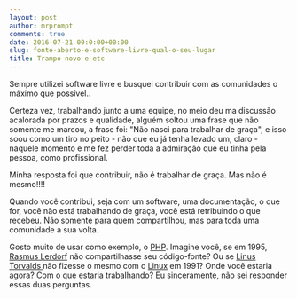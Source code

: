 ```yaml
---
layout: post
author: mrprompt
comments: true
date: 2016-07-21 00:0:00+00:00
slug: fonte-aberto-e-software-livre-qual-o-seu-lugar
title: Trampo novo e etc
---
```

Sempre utilizei software livre e busquei contribuir com as comunidades o máximo que possível..

Certeza vez, trabalhando junto a uma equipe, no meio deu ma discussão acalorada por prazos e 
qualidade, alguém soltou uma frase que não somente me marcou, a frase foi: "Não nasci para trabalhar 
de graça", e isso soou como um tiro no peito - não que eu já tenha levado um, claro - naquele 
momento e me fez perder toda a admiração que eu tinha pela pessoa, como profissional.

Minha resposta foi que contribuir, não é trabalhar de graça. Mas não é mesmo!!!!

Quando você contribui, seja com um software, uma documentação, o que for, você não está trabalhando 
de graça, você está retribuindo o que recebeu. Não somente para quem compartilhou, mas para toda 
uma comunidade a sua volta.

Gosto muito de usar como exemplo, o [PHP](https://php.net). Imagine você, se em 1995, 
[Rasmus Lerdorf](https://pt.wikipedia.org/wiki/Rasmus_Lerdorf) não compartilhasse seu código-fonte?
Ou se [Linus Torvalds ](https://pt.wikipedia.org/wiki/Linus_Torvalds) não fizesse o mesmo com o 
[Linux](https://pt.wikipedia.org/wiki/Linux_(n%C3%BAcleo)) em 1991? Onde você estaria agora? Com o 
que estaria trabalhando? Eu sinceramente, não sei responder essas duas perguntas.
